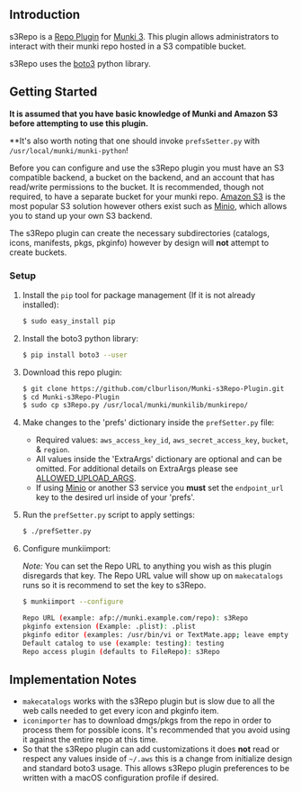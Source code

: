 ## Introduction

s3Repo is a [Repo Plugin](https://github.com/munki/munki/wiki/Repo-Plugins) for [Munki 3](https://github.com/munki/munki/wiki/Munki-3-Information). This plugin allows administrators to interact with their munki repo hosted in a S3 compatible bucket.

s3Repo uses the [boto3](https://github.com/boto/boto3) python library.

## Getting Started

**It is assumed that you have basic knowledge of Munki and Amazon S3 before attempting to use this plugin.**

**It's also worth noting that one should invoke `prefsSetter.py` with `/usr/local/munki/munki-python`!

Before you can configure and use the s3Repo plugin you must have an S3 compatible backend, a bucket on the backend, and an account that has read/write permissions to the bucket. It is recommended, though not required, to have a separate bucket for your munki repo. [Amazon S3](https://aws.amazon.com/s3/) is the most popular S3 solution however others exist such as [Minio](https://www.minio.io/), which allows you to stand up your own S3 backend.

The s3Repo plugin can create the necessary subdirectories (catalogs, icons, manifests, pkgs, pkginfo) however by design will **not** attempt to create buckets.

### Setup

1. Install the `pip` tool for package management (If it is not already installed):
    ```bash
    $ sudo easy_install pip
    ```
1. Install the boto3 python library:
    ```bash
    $ pip install boto3 --user
    ```
1. Download this repo plugin:
    ```bash
    $ git clone https://github.com/clburlison/Munki-s3Repo-Plugin.git
    $ cd Munki-s3Repo-Plugin
    $ sudo cp s3Repo.py /usr/local/munki/munkilib/munkirepo/
    ```
1. Make changes to the 'prefs' dictionary inside the `prefSetter.py` file:
    * Required values: `aws_access_key_id`, `aws_secret_access_key`, `bucket`, & `region`.
    * All values inside the 'ExtraArgs' dictionary are optional and can be omitted. For additional details on ExtraArgs please see [ALLOWED_UPLOAD_ARGS](http://boto3.readthedocs.io/en/latest/reference/customizations/s3.html#boto3.s3.transfer.S3Transfer.ALLOWED_UPLOAD_ARGS).
    * If using [Minio](https://www.minio.io/) or another S3 service you **must** set the `endpoint_url` key to the desired url inside of your 'prefs'.
1. Run the `prefSetter.py` script to apply settings:
    ```bash
    $ ./prefSetter.py
    ```
1. Configure munkiimport:

    _Note:_ You can set the Repo URL to anything you wish as this plugin disregards that key. The Repo URL value will show up on `makecatalogs` runs so it is recommend to set the key to s3Repo.

    ```bash
    $ munkiimport --configure

    Repo URL (example: afp://munki.example.com/repo): s3Repo
    pkginfo extension (Example: .plist): .plist
    pkginfo editor (examples: /usr/bin/vi or TextMate.app; leave empty to not open an editor after import): Atom.app
    Default catalog to use (example: testing): testing
    Repo access plugin (defaults to FileRepo): s3Repo
    ```


## Implementation Notes
* `makecatalogs` works with the s3Repo plugin but is slow due to all the web calls needed to get every icon and pkginfo item.
* `iconimporter` has to download dmgs/pkgs from the repo in order to process them for possible icons. It's recommended that you avoid using it against the entire repo at this time.
* So that the s3Repo plugin can add customizations it does **not** read or respect any values inside of `~/.aws` this is a change from initialize design and standard boto3 usage. This allows s3Repo plugin preferences to be written with a macOS configuration profile if desired.
